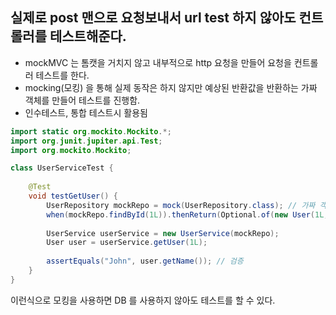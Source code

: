 
## 실제로 post 맨으로 요청보내서 url test 하지 않아도 컨트롤러를 테스트해준다.
 
 * mockMVC 는 톰캣을 거치지 않고 내부적으로 http 요청을 만들어 요청을 컨트롤러 테스트를 한다.
 * mocking(모킹) 을 통해 실제 동작은 하지 않지만 예상된 반환값을 반환하는 가짜 객체를 만들어 테스트를 진행함.
 * 인수테스트, 통합 테스트시 활용됨

```java
import static org.mockito.Mockito.*;
import org.junit.jupiter.api.Test;
import org.mockito.Mockito;

class UserServiceTest {
    
    @Test
    void testGetUser() {
        UserRepository mockRepo = mock(UserRepository.class); // 가짜 객체 생성
        when(mockRepo.findById(1L)).thenReturn(Optional.of(new User(1L, "John"))); // 동작 정의
        
        UserService userService = new UserService(mockRepo);
        User user = userService.getUser(1L);
        
        assertEquals("John", user.getName()); // 검증
    }
}

```
이런식으로 모킹을 사용하면 DB 를 사용하지 않아도 테스트를 할 수 있다.